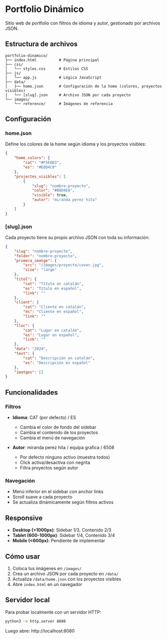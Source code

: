 # Portfolio Dinámico

Sitio web de portfolio con filtros de idioma y autor, gestionado por archivos JSON.

## Estructura de archivos

```
portfolio-dinamico/
├── index.html          # Página principal
├── css/
│   └── styles.css      # Estilos CSS
├── js/
│   └── app.js          # Lógica JavaScript
├── data/
│   ├── home.json       # Configuración de la home (colores, proyectos visibles)
│   └── [slug].json     # Archivo JSON por cada proyecto
└── images/
    └── reference/      # Imágenes de referencia
```

## Configuración

### home.json

Define los colores de la home según idioma y los proyectos visibles:

```json
{
    "home_colors": {
        "cat": "#F5E6D3",
        "es": "#E8D4C0"
    },
    "projectes_visibles": [
        {
            "slug": "nombre-proyecto",
            "color": "#B8D4E8",
            "visible": true,
            "autor": "miranda perez hita"
        }
    ]
}
```

### [slug].json

Cada proyecto tiene su propio archivo JSON con toda su información:

```json
{
    "slug": "nombre-proyecto",
    "folder": "nombre-proyecto",
    "primera_imatge": {
        "src": "/images/proyecto/cover.jpg",
        "size": "large"
    },
    "titol": {
        "cat": "Título en catalán",
        "es": "Título en español",
        "link": ""
    },
    "client": {
        "cat": "Cliente en catalán",
        "es": "Cliente en español",
        "link": ""
    },
    "lloc": {
        "cat": "Lugar en catalán",
        "es": "Lugar en español",
        "link": ""
    },
    "data": "2024",
    "text": {
        "cat": "Descripción en catalán",
        "es": "Descripción en español"
    },
    "imatges": []
}
```

## Funcionalidades

### Filtros

- **Idioma**: CAT (por defecto) / ES
  - Cambia el color de fondo del sidebar
  - Cambia el contenido de los proyectos
  - Cambia el menú de navegación

- **Autor**: miranda perez hita / equipa grafica / 6508
  - Por defecto ninguno activo (muestra todos)
  - Click activa/desactiva con negrita
  - Filtra proyectos según autor

### Navegación

- Menú inferior en el sidebar con anchor links
- Scroll suave a cada proyecto
- Se actualiza dinámicamente según filtros activos

## Responsive

- **Desktop (>1000px)**: Sidebar 1/3, Contenido 2/3
- **Tablet (600-1000px)**: Sidebar 1/4, Contenido 3/4
- **Mobile (<600px)**: Pendiente de implementar

## Cómo usar

1. Coloca tus imágenes en `/images/`
2. Crea un archivo JSON por cada proyecto en `/data/`
3. Actualiza `/data/home.json` con los proyectos visibles
4. Abre `index.html` en un navegador

## Servidor local

Para probar localmente con un servidor HTTP:

```bash
python3 -m http.server 8080
```

Luego abre: http://localhost:8080
